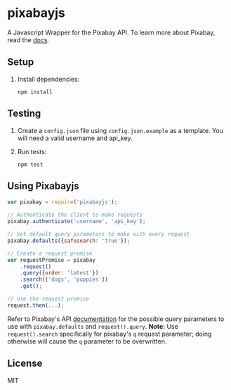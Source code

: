 # pixabayjs
A Javascript Wrapper for the Pixabay API. To learn more about Pixabay, read the [docs](http://pixabay.com/api/docs/).

## Setup

1. Install dependencies:

    `npm install`


## Testing
1. Create a `config.json` file using `config.json.example` as a template. You will need a valid username and api_key.

1. Run tests:

    `npm test`

## Using Pixabayjs

```javascript
var pixabay = require('pixabayjs');

// Authenticate the client to make requests
pixabay.authenticate('username', 'api_key');

// Set default query parameters to make with every request
pixabay.defaults({safesearch: 'true'});

// Create a request promise
var requestPromise = pixabay
    .request()
    .query({order: 'latest'})
    .search(['dogs', 'puppies'])
    .get();

// Use the request promise
request.then(...);

```

Refer to Pixabay's API [documentation](http://pixabay.com/api/docs/) for the possible query parameters to use with `pixabay.defaults` and `request().query`. **Note:** Use `request().search` specifically for pixabay's `q` request parameter; doing otherwise will cause the `q` parameter to be overwritten.

## License
MIT
